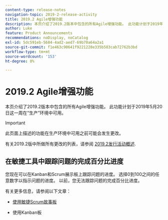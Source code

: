 ```yaml
---
content-type: release-notes
navigation-topic: 2019-2-release-activity
title: 2019.2 Agile增强功能
description: 本页介绍了2019.2版本中包含的所有Agile增强功能。 此功能计划于2019年5月20日这一周在“生产”环境中可用。
author: Luke
feature: Product Announcements
recommendations: noDisplay, noCatalog
exl-id: 5dc591eb-5684-4ad2-aed7-69b70a64a2a1
source-git-commit: f1e463c90641f9221228e335b583cab72762b3bd
workflow-type: tm+mt
source-wordcount: '153'
ht-degree: 0%

---
```


# 2019.2 Agile增强功能

本页介绍了2019.2版本中包含的所有Agile增强功能。 此功能计划于2019年5月20日这一周在“生产”环境中可用。

>[!IMPORTANT]
>
>此页面上描述的功能在生产环境中可用之前可能会发生更改。

有关2019.2版中所做所有更改的列表，请参阅 [2019.2发行活动概述](../../../../product-announcements/product-releases/quarterly-release-archive/2019.2-release-activity/2019-2-release-activity-overview.md).

## 在敏捷工具中跟踪问题的完成百分比进度

您现在可以在Kanban和Scrum展示板上跟踪问题的进度。 选择0到100之间的任意数字以指示问题的进度。 以前，您无法跟踪问题的完成百分比进度。

有关更多信息，请参阅以下文章：

- [使用敏捷Scrum故事板](../../../../agile/use-scrum-in-an-agile-team/scrum-board/scrum-board-overview.md)

- 使用Kanban板
